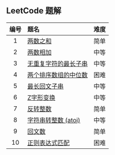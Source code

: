 
## LeetCode 题解



|编号|题名|难度|
|:----:|:----|:----:|
| 1 | [两数之和](https://github.com/passin95/LearningNotes/blob/master/leetcode/两数之和.md) | 简单 |
| 2 | [两数相加](https://github.com/passin95/LearningNotes/blob/master/leetcode/两数之和.md) | 中等 |
| 3 | [无重复字符的最长子串](https://github.com/passin95/LearningNotes/blob/master/leetcode/无重复字符的最长子串.md) | 中等 |
| 4 | [两个排序数组的中位数](https://github.com/passin95/LearningNotes/blob/master/leetcode/两个排序数组的中位数.md) | 困难 |
| 5 | [最长回文子串](https://github.com/passin95/LearningNotes/blob/master/leetcode/最长回文子串.md) | 中等 |
| 6 | [Z字形变换](https://github.com/passin95/LearningNotes/blob/master/leetcode/Z字形变换.md) | 中等 |
| 7 | [反转整数](https://github.com/passin95/LearningNotes/blob/master/leetcode/反转整数.md) | 简单 |
| 8 | [字符串转整数 (atoi)](https://github.com/passin95/LearningNotes/blob/master/leetcode/字符串转整数.md) | 中等 |
| 9 | [回文数](https://github.com/passin95/LearningNotes/blob/master/leetcode/回文数.md) | 简单 |
| 10 | [正则表达式匹配](https://github.com/passin95/LearningNotes/blob/master/leetcode/正则表达式匹配.md) | 困难 |

